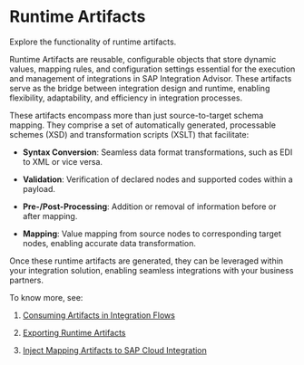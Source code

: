 <!-- loiod016138499624e9591755d2c9c4167e3 -->

# Runtime Artifacts

Explore the functionality of runtime artifacts.

Runtime Artifacts are reusable, configurable objects that store dynamic values, mapping rules, and configuration settings essential for the execution and management of integrations in SAP Integration Advisor. These artifacts serve as the bridge between integration design and runtime, enabling flexibility, adaptability, and efficiency in integration processes.

These artifacts encompass more than just source-to-target schema mapping. They comprise a set of automatically generated, processable schemes \(XSD\) and transformation scripts \(XSLT\) that facilitate:

-   **Syntax Conversion**: Seamless data format transformations, such as EDI to XML or vice versa.

-   **Validation**: Verification of declared nodes and supported codes within a payload.
-   **Pre-/Post-Processing**: Addition or removal of information before or after mapping.
-   **Mapping**: Value mapping from source nodes to corresponding target nodes, enabling accurate data transformation.

Once these runtime artifacts are generated, they can be leveraged within your integration solution, enabling seamless integrations with your business partners.

To know more, see:

1.  [Consuming Artifacts in Integration Flows](consuming-artifacts-in-integration-flows-a33a6c6.md)

2.  [Exporting Runtime Artifacts](exporting-runtime-artifacts-5ab4cfe.md)
3.  [Inject Mapping Artifacts to SAP Cloud Integration](inject-mapping-artifacts-to-sap-cloud-integration-47ad97e.md)

